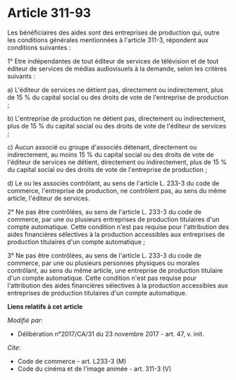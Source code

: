 # Article 311-93

Les bénéficiaires des aides sont des entreprises de production qui, outre les conditions générales mentionnées à l'article
311-3, répondent aux conditions suivantes :

1° Etre indépendantes de tout éditeur de services de télévision et de tout éditeur de services de médias audiovisuels à la
demande, selon les critères suivants :

a) L'éditeur de services ne détient pas, directement ou indirectement, plus de 15 % du capital social ou des droits de vote
de l'entreprise de production ;

b) L'entreprise de production ne détient pas, directement ou indirectement, plus de 15 % du capital social ou des droits de
vote de l'éditeur de services ;

c) Aucun associé ou groupe d'associés détenant, directement ou indirectement, au moins 15 % du capital social ou des droits
de vote de l'éditeur de services ne détient, directement ou indirectement, plus de 15 % du capital social ou des droits de
vote de l'entreprise de production ;

d) Le ou les associés contrôlant, au sens de l'article L. 233-3 du code de commerce, l'entreprise de production, ne
contrôlent pas, au sens du même article, l'éditeur de services.

2° Ne pas être contrôlées, au sens de l'article L. 233-3 du code de commerce, par une ou plusieurs entreprises de production
titulaires d'un compte automatique. Cette condition n'est pas requise pour l'attribution des aides financières sélectives à
la production accessibles aux entreprises de production titulaires d'un compte automatique ;

3° Ne pas être contrôlées, au sens de l'article L. 233-3 du code de commerce, par une ou plusieurs personnes physiques ou
morales contrôlant, au sens du même article, une entreprise de production titulaire d'un compte automatique. Cette condition
n'est pas requise pour l'attribution des aides financières sélectives à la production accessibles aux entreprises de
production titulaires d'un compte automatique.

**Liens relatifs à cet article**

_Modifié par_:

  - Délibération n°2017/CA/31 du 23 novembre 2017 - art. 47, v. init.

_Cite_:

  - Code de commerce - art. L233-3 (M)
  - Code du cinéma et de l'image animée - art. 311-3 (V)

